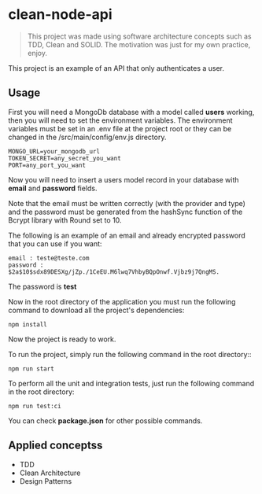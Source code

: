 # clean-node-api

> This project was made using software architecture concepts such as TDD, Clean and SOLID. The motivation was just for my own practice, enjoy.

This project is an example of an API that only authenticates a user.

## Usage

First you will need a MongoDb database with a model called **users** working, then you will need to set the environment variables. The environment variables must be set in an .env file at the project root or they can be changed in the /src/main/config/env.js directory.
~~~.env
MONGO_URL=your_mongodb_url
TOKEN_SECRET=any_secret_you_want
PORT=any_port_you_want
~~~

Now you will need to insert a users model record in your database with **email** and **password** fields.

Note that the email must be written correctly (with the provider and type) and the password must be generated from the hashSync function of the Bcrypt library with Round set to 10.

The following is an example of an email and already encrypted password that you can use if you want:
~~~npm
email : teste@teste.com
password : $2a$10$sdx89DESXg/jZp./1CeEU.M6lwq7VhbyBQpOnwf.Vjbz9j7QngMS.
~~~
The password is **test**

Now in the root directory of the application you must run the following command to download all the project's dependencies:
~~~npm
npm install
~~~

Now the project is ready to work.

To run the project, simply run the following command in the root directory::
~~~npm
npm run start
~~~


To perform all the unit and integration tests, just run the following command in the root directory:
~~~npm
npm run test:ci
~~~

You can check **package.json** for other possible commands.

## Applied conceptss

* TDD
* Clean Architecture
* Design Patterns


